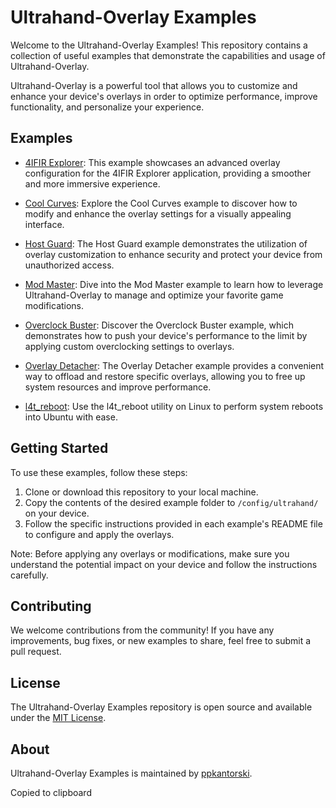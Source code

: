 # Ultrahand-Overlay Examples

Welcome to the Ultrahand-Overlay Examples! This repository contains a collection of useful examples that demonstrate the capabilities and usage of Ultrahand-Overlay.

Ultrahand-Overlay is a powerful tool that allows you to customize and enhance your device's overlays in order to optimize performance, improve functionality, and personalize your experience.

## Examples

- [4IFIR Explorer](4IFIR%20Explorer/README.md): This example showcases an advanced overlay configuration for the 4IFIR Explorer application, providing a smoother and more immersive experience.

- [Cool Curves](Cool%20Curves/README.md): Explore the Cool Curves example to discover how to modify and enhance the overlay settings for a visually appealing interface.

- [Host Guard](Host%20Guard/README.md): The Host Guard example demonstrates the utilization of overlay customization to enhance security and protect your device from unauthorized access.

- [Mod Master](Mod%20Master/README.md): Dive into the Mod Master example to learn how to leverage Ultrahand-Overlay to manage and optimize your favorite game modifications.

- [Overclock Buster](Overclock%20Buster/README.md): Discover the Overclock Buster example, which demonstrates how to push your device's performance to the limit by applying custom overclocking settings to overlays.

- [Overlay Detacher](Overlay%20Detacher/README.md): The Overlay Detacher example provides a convenient way to offload and restore specific overlays, allowing you to free up system resources and improve performance.

- [l4t_reboot](l4t_reboot/README.md): Use the l4t_reboot utility on Linux to perform system reboots into Ubuntu with ease.

## Getting Started

To use these examples, follow these steps:

1. Clone or download this repository to your local machine.
2. Copy the contents of the desired example folder to `/config/ultrahand/` on your device.
3. Follow the specific instructions provided in each example's README file to configure and apply the overlays.

Note: Before applying any overlays or modifications, make sure you understand the potential impact on your device and follow the instructions carefully.

## Contributing

We welcome contributions from the community! If you have any improvements, bug fixes, or new examples to share, feel free to submit a pull request.

## License

The Ultrahand-Overlay Examples repository is open source and available under the [MIT License](LICENSE).

## About

Ultrahand-Overlay Examples is maintained by [ppkantorski](https://github.com/ppkantorski).

Copied to clipboard
